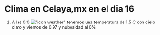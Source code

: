 # Clima en Celaya,mx en el dia 16

1. A las 0:0 !["icon weather"](http://openweathermap.org/img/w/01n.png) tenemos una temperatura de 1.5 C con cielo claro y  vientos de 0.97 y nubosidad al 0%
